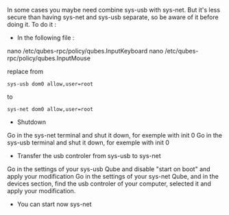In some cases you maybe need combine sys-usb with sys-net. But it's less secure than having sys-net and sys-usb separate, so be aware of it before doing it. To do it :

* In the following file :

nano /etc/qubes-rpc/policy/qubes.InputKeyboard
nano /etc/qubes-rpc/policy/qubes.InputMouse

replace from 

`sys-usb dom0 allow,user=root`

to 

`sys-net dom0 allow,user=root`


* Shutdown 

Go in the sys-net terminal and shut it down, for exemple with init 0 
Go in the sys-usb terminal and shut it down, for exemple with init 0

* Transfer the usb controler from sys-usb to sys-net

Go in the settings of your sys-usb Qube and disable "start on boot" and apply your modification 
Go in the settings of your sys-net Qube, and in the devices section, find the usb controler of your computer, selected it and apply your modification.

* You can start now sys-net
